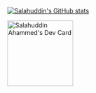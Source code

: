 [![Salahuddin's GitHub stats](https://github-readme-stats.vercel.app/api?username=SalahuddinAhammed)](https://github.com/SalahuddinAhammed/github-readme-stats)

<a href="https://app.daily.dev/salahuddin"><img src="https://api.daily.dev/devcards/c352eef034fa4f51b279440baa4ef942.png?r=k4c" width="150" alt="Salahuddin Ahammed's Dev Card"/></a>
